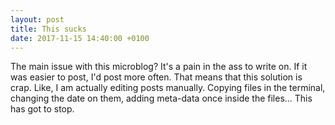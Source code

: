 ```yaml
---
layout: post
title: This sucks
date: 2017-11-15 14:40:00 +0100
---
```

The main issue with this microblog? It's a pain in the ass to write on. If it was easier to post, I'd post more often. That means that this solution is crap. Like, I am actually editing posts manually. Copying files in the terminal, changing the date on them, adding meta-data once inside the files... This has got to stop.
